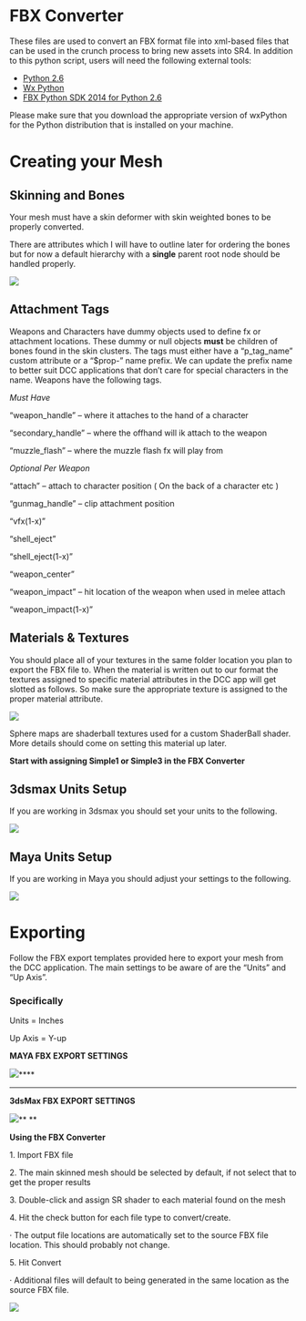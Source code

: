 # FBX Converter

These files are used to convert an FBX format file into xml-based files that can be used in the crunch process to bring new assets into SR4.  In addition to this python script, users will need the following external tools:

* [Python 2.6](http://www.python.org/getit/)
* [Wx Python](http://www.wxpython.org/download.php)
* [FBX Python SDK 2014 for Python 2.6](http://usa.autodesk.com/adsk/servlet/pc/item?iteID=123112&id=10775847)

Please make sure that you download the appropriate version of wxPython for the Python distribution that is installed on your machine.

# Creating your Mesh

## Skinning and Bones

Your mesh must have a skin deformer with skin weighted bones to be properly
converted.

There are attributes which I will have to outline later for ordering the bones
but for now a default hierarchy with a **single** parent root node should be
handled properly.



![](../blob/master/tools/fbx_converter/images/image012.png)



## Attachment Tags

Weapons and Characters have dummy objects used to define fx or attachment
locations. These dummy or null objects **must** be children of bones found in
the skin clusters. The tags must either have a “p_tag_name” custom attribute
or a “$prop-” name prefix. We can update the prefix name to better suit DCC
applications that don’t care for special characters in the name. Weapons have
the following tags.

_Must Have_

“weapon_handle” – where it attaches to the hand of a character

“secondary_handle” – where the offhand will ik attach to the weapon

“muzzle_flash” – where the muzzle flash fx will play from



_Optional Per Weapon_

“attach” – attach to character position ( On the back of a character etc )

“gunmag_handle” – clip attachment position

“vfx(1-x)”

“shell_eject”

“shell_eject(1-x)”

“weapon_center”

“weapon_impact” – hit location of the weapon when used in melee attach

“weapon_impact(1-x)”



## Materials & Textures

You should place all of your textures in the same folder location you plan to
export the FBX file to. When the material is written out to our format the
textures assigned to specific material attributes in the DCC app will get
slotted as follows. So make sure the appropriate texture is assigned to the
proper material attribute.



![](FBX_Converter_files/image013.jpg)



Sphere maps are shaderball textures used for a custom ShaderBall shader. More
details should come on setting this material up later.

**Start with assigning Simple1 or Simple3 in the FBX Converter**



## 3dsmax Units Setup

If you are working in 3dsmax you should set your units to the following.

![](FBX_Converter_files/image014.jpg)



## Maya Units Setup

If you are working in Maya you should adjust your settings to the following.

![](FBX_Converter_files/image005.png)





# Exporting

Follow the FBX export templates provided here to export your mesh from the DCC
application. The main settings to be aware of are the “Units” and “Up Axis”.



### Specifically

Units = Inches

Up Axis = Y-up



**MAYA FBX EXPORT SETTINGS**

![](FBX_Converter_files/image015.jpg)****

** **

**3dsMax FBX EXPORT SETTINGS**

![](FBX_Converter_files/image016.jpg)** **







**Using the FBX Converter**

1\. Import FBX file

2\. The main skinned mesh should be selected by default, if not select that to
get the proper results

3\. Double-click and assign SR shader to each material found on the mesh

4\. Hit the check button for each file type to convert/create.

·         The output file locations are automatically set to the source FBX
file location. This should probably not change.

5\. Hit Convert

·         Additional files will default to being generated in the same
location as the source FBX file.



![](FBX_Converter_files/image017.jpg)

